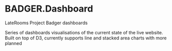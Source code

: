 BADGER.Dashboard
================

LateRooms Project Badger dashboards

Series of dashboards visualisations of the current state of the live website.  Built on top of D3, currently 
supports line and stacked area charts with more planned
